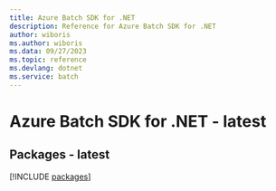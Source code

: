 ```yaml
---
title: Azure Batch SDK for .NET
description: Reference for Azure Batch SDK for .NET
author: wiboris
ms.author: wiboris
ms.data: 09/27/2023
ms.topic: reference
ms.devlang: dotnet
ms.service: batch
---
```

# Azure Batch SDK for .NET - latest
## Packages - latest
[!INCLUDE [packages](batch-index.md)]